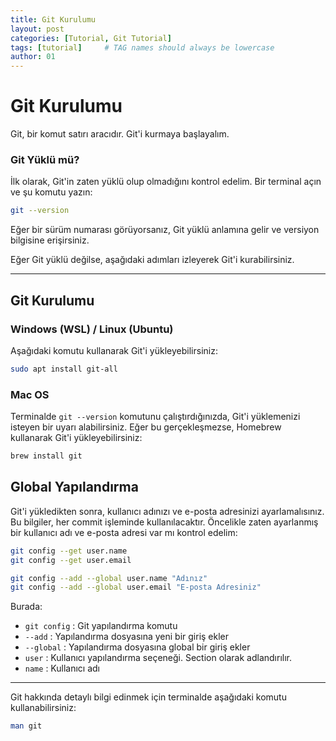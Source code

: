 ```yaml
---
title: Git Kurulumu
layout: post
categories: [Tutorial, Git Tutorial]
tags: [tutorial]     # TAG names should always be lowercase
author: 01
---
```


# Git Kurulumu
Git, bir komut satırı aracıdır. Git'i kurmaya başlayalım.

### Git Yüklü mü?
İlk olarak, Git'in zaten yüklü olup olmadığını kontrol edelim. Bir terminal açın ve şu komutu yazın:

```bash
git --version
```

Eğer bir sürüm numarası görüyorsanız, Git yüklü anlamına gelir ve versiyon bilgisine erişirsiniz.

Eğer Git yüklü değilse, aşağıdaki adımları izleyerek Git'i kurabilirsiniz.

---

## Git Kurulumu

### Windows (WSL) / Linux (Ubuntu)
Aşağıdaki komutu kullanarak Git'i yükleyebilirsiniz:

```bash
sudo apt install git-all
```

### Mac OS
Terminalde `git --version` komutunu çalıştırdığınızda, Git'i yüklemenizi isteyen bir uyarı alabilirsiniz. Eğer bu gerçekleşmezse, Homebrew kullanarak Git'i yükleyebilirsiniz:

```bash
brew install git
```

## Global Yapılandırma
Git'i yükledikten sonra, kullanıcı adınızı ve e-posta adresinizi ayarlamalısınız. Bu bilgiler, her commit işleminde kullanılacaktır.
Öncelikle zaten ayarlanmış bir kullanıcı adı ve e-posta adresi var mı kontrol edelim:

```bash
git config --get user.name
git config --get user.email
```

```bash
git config --add --global user.name "Adınız"
git config --add --global user.email "E-posta Adresiniz"
```
Burada:
* `git config` : Git yapılandırma komutu
* `--add` : Yapılandırma dosyasına yeni bir giriş ekler
* `--global` : Yapılandırma dosyasına global bir giriş ekler
* `user` : Kullanıcı yapılandırma seçeneği. Section olarak adlandırılır.
* `name` : Kullanıcı adı
----

Git hakkında detaylı bilgi edinmek için terminalde aşağıdaki komutu kullanabilirsiniz:

```bash
man git
```

